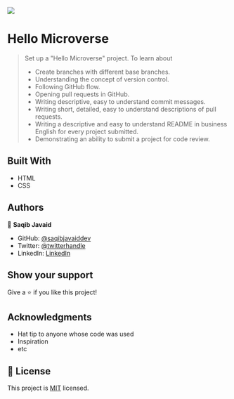 ![](https://img.shields.io/badge/Microverse-blueviolet)

# Hello Microverse

> Set up a "Hello Microverse" project. To learn about
> - Create branches with different base branches.
> - Understanding the concept of version control.
> - Following GitHub flow.
> - Opening pull requests in GitHub.
> - Writing descriptive, easy to understand commit messages.
> - Writing short, detailed, easy to understand descriptions of pull requests.
> - Writing a descriptive and easy to understand README in business English for every project submitted.
> - Demonstrating an ability to submit a project for code review.


## Built With

- HTML
- CSS

## Authors

👤 **Saqib Javaid**

- GitHub: [@saqibjavaiddev](https://github.com/saqibjavaiddev)
- Twitter: [@twitterhandle](https://twitter.com/saqibpaf)
- LinkedIn: [LinkedIn](https://linkedin.com/in/saqibjavaid082)


## Show your support

Give a ⭐️ if you like this project!

## Acknowledgments

- Hat tip to anyone whose code was used
- Inspiration
- etc

## 📝 License

This project is [MIT](./MIT.md) licensed.
